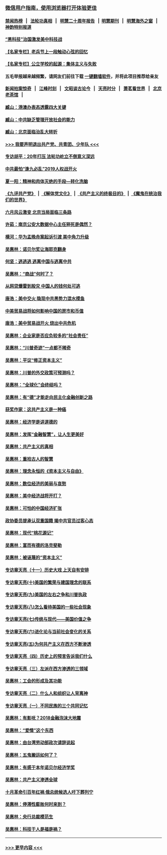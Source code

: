 ### [微信用户指南，使用浏览器打开体验更佳](https://github.com/gfw-breaker/banned-news1/blob/master/indexes/wechat-guide.md?t=0)
#### [禁闻热榜](热点新闻.md?t=0)  &nbsp;&nbsp;|&nbsp;&nbsp; [法轮功真相](https://github.com/gfw-breaker/truth/blob/master/README.md?t=0) &nbsp;&nbsp;|&nbsp;&nbsp; [明慧二十周年报告](https://github.com/gfw-breaker/mh-reports/blob/master/README.md?t=0) &nbsp;&nbsp;|&nbsp;&nbsp;[明慧期刊](https://github.com/gfw-breaker/mh-qikan) &nbsp;&nbsp;|&nbsp;&nbsp; [明慧海外之窗](https://github.com/gfw-breaker/mh-news/blob/master/README.md?t=0) &nbsp;&nbsp;|&nbsp;&nbsp; [神韵特别报道](https://github.com/gfw-breaker/mh-news/blob/master/shenyun.md?t=0)
#### [“黑科技”治国激发美中科技战](../pages/nsc423/n11638056.md?t=02081922) 
#### [【名家专栏】老兵节上一段触动心弦的回忆](../pages/nsc423/n11646016.md?t=02081922) 
#### [【名家专栏】公立学校的起源：集体主义与失败](../pages/nsc423/n11601833.md?t=02081922) 
#### 五毛举报越来越频繁，请网友们前往下载 [一键翻墙软件](https://github.com/gfw-breaker/ssr-accounts)，并将此项目推荐给亲友
#### [新闻拍案惊奇](https://github.com/gfw-breaker/banned-news1/blob/master/pages/link4.md) &nbsp;&nbsp;|&nbsp;&nbsp; [江峰时刻](https://github.com/gfw-breaker/banned-news1/blob/master/pages/link4.md) &nbsp;&nbsp;|&nbsp;&nbsp; [文昭谈古论今](https://github.com/gfw-breaker/banned-news1/blob/master/pages/link4.md) &nbsp;&nbsp;|&nbsp;&nbsp; [天亮时分](https://github.com/gfw-breaker/banned-news1/blob/master/pages/link4.md) &nbsp;&nbsp;|&nbsp;&nbsp; [萧茗看世界](https://github.com/gfw-breaker/banned-news1/blob/master/pages/link4.md) &nbsp;&nbsp;|&nbsp;&nbsp; [北京老茶馆](https://github.com/gfw-breaker/banned-news1/blob/master/pages/link4.md) &nbsp;&nbsp;|&nbsp;&nbsp; 
#### [臧山：港澳办表态透露四大关键](../pages/nsc423/n11421628.md?t=02081922) 
#### [臧山：中共缺乏管理开放社会的能力](../pages/nsc423/n11407457.md?t=02081922) 
#### [臧山：北京面临治乱大转折](../pages/nsc423/n11406895.md?t=02081922) 
#### [>>> 我要声明退出共产党、共青团、少年队 <<<](https://github.com/begood0513/goodnews/blob/master/quit/letter.md) 
#### [专访胡平：20年打压 法轮功屹立不倒意义深远](../pages/nsc423/n11398800.md?t=02081922) 
#### [中共最怕“逢九必乱”2019人权战开火](../pages/nsc423/n11385248.md?t=02081922) 
#### [夏一阳：精神和肉体灭绝的手段—转化洗脑](../pages/nsc423/n11368250.md?t=02081922) 
#### [《九评共产党》](https://github.com/begood0513/9ping.md/blob/master/README.md) &nbsp;|&nbsp; [《解体党文化》](../../../../jtdwh.md/blob/master/README.md)  &nbsp;|&nbsp; [《共产主义的终极目的》](../../../../gczydzjmd.md/blob/master/README.md) &nbsp;|&nbsp; [《魔鬼在统治我们的世界》](../../../../mgztzwmdsj.md/blob/master/README.md) 
#### [六月风云激变 北京当局面临三条路](../pages/nsc423/n11313668.md?t=02081922) 
#### [许茹：南京公安大数据中心主任猝死是偶然？](../pages/nsc423/n11064744.md?t=02081922) 
#### [横河：华为孟晚舟案起诉引渡 美中角力升级](../pages/nsc423/n11027230.md?t=02081922) 
#### [吴惠林：诺贝尔奖让海耶克翻身](../pages/nsc423/n10890049.md?t=02081922) 
#### [何坚：逃逃逃 逃离中国与逃离中共](../pages/nsc423/n10592891.md?t=02081922) 
#### [吴惠林：“商战”何时了？](../pages/nsc423/n10573558.md?t=02081922) 
#### [从网贷爆雷到股灾 中国人的钱何处可逃](../pages/nsc423/n10572800.md?t=02081922) 
#### [唐浩：美中交火 隐现中共黑势力混水摸鱼](../pages/nsc423/n10544040.md?t=02081922) 
#### [中美贸易战将如何影响中国的房市和币值](../pages/nsc423/n10543697.md?t=02081922) 
#### [唐浩：美中贸易战开火 烧出中共危机](../pages/nsc423/n10540126.md?t=02081922) 
#### [吴惠林：企业家是否应负较多的“社会责任”](../pages/nsc423/n10535022.md?t=02081922) 
#### [吴惠林：“川普奇迹”一点都不稀奇](../pages/nsc423/n10512808.md?t=02081922) 
#### [吴惠林：平议“修正资本主义”](../pages/nsc423/n10495724.md?t=02081922) 
#### [吴惠林：川普的外交政策可预测吗？](../pages/nsc423/n10462387.md?t=02081922) 
#### [吴惠林：“全球化”会终结吗？](../pages/nsc423/n10452838.md?t=02081922) 
#### [吴惠林：有“德”才能走向民主化金融创新之路](../pages/nsc423/n10432292.md?t=02081922) 
#### [获奖作家：这共产主义是一种癌](../pages/nsc423/n10431541.md?t=02081922) 
#### [吴惠林：经济学是讲道德的](../pages/nsc423/n10398014.md?t=02081922) 
#### [吴惠林：发挥“金融智慧”，让人生更美好](../pages/nsc423/n10375019.md?t=02081922) 
#### [吴惠林：共产主义的真相](../pages/nsc423/n10351394.md?t=02081922) 
#### [吴惠林：重拾古人的智慧](../pages/nsc423/n10337691.md?t=02081922) 
#### [吴惠林：理念永恒的《资本主义与自由》](../pages/nsc423/n10316274.md?t=02081922) 
#### [吴惠林：数位经济的美丽与哀愁](../pages/nsc423/n10292946.md?t=02081922) 
#### [吴惠林：美中经济战将开打？](../pages/nsc423/n10258825.md?t=02081922) 
#### [吴惠林：可怕的中国经济扩张](../pages/nsc423/n10219147.md?t=02081922) 
#### [政协委员提承认双重国籍 揭中共官员过客心态](../pages/nsc423/n10208809.md?t=02081922) 
#### [吴惠林：现代“桃花源记”](../pages/nsc423/n10185234.md?t=02081922) 
#### [吴惠林：富而有德的洛克斐勒](../pages/nsc423/n10142264.md?t=02081922) 
#### [吴惠林：被诬蔑的“资本主义”](../pages/nsc423/n10124816.md?t=02081922) 
#### [专访章天亮（十一）历史大戏 上天自有安排](../pages/nsc423/n10094905.md?t=02081922) 
#### [专访章天亮(十)美国的繁荣与建国理念的联系](../pages/nsc423/n10094899.md?t=02081922) 
#### [专访章天亮(九)美国的左右之争和川普执政](../pages/nsc423/n10094889.md?t=02081922) 
#### [专访章天亮(八)怎么看待美国的一些社会现象](../pages/nsc423/n10094857.md?t=02081922) 
#### [专访章天亮(七)传统与现代——美国价值之争](../pages/nsc423/n10093140.md?t=02081922) 
#### [专访章天亮(六)进化论与当前社会变化的关系](../pages/nsc423/n10092036.md?t=02081922) 
#### [专访章天亮(五)为何共产主义在西方不断渗透](../pages/nsc423/n10083620.md?t=02081922) 
#### [专访章天亮（四）历史上的预言告诉我们什么](../pages/nsc423/n10083606.md?t=02081922) 
#### [专访章天亮（三）左派在西方渗透的三领域](../pages/nsc423/n10081115.md?t=02081922) 
#### [吴惠林：工会的形成及其功能](../pages/nsc423/n10080633.md?t=02081922) 
#### [专访章天亮（二）什么人和组织让人背离神](../pages/nsc423/n10076637.md?t=02081922) 
#### [专访章天亮（一）不同民族的三个共同记忆](../pages/nsc423/n10074188.md?t=02081922) 
#### [吴惠林：有影呒？2018金融泡沫大地震](../pages/nsc423/n10040534.md?t=02081922) 
#### [吴惠林：“爱情”这个东西](../pages/nsc423/n10019423.md?t=02081922) 
#### [吴惠林：由台湾劳动部政次请辞说起](../pages/nsc423/n9979679.md?t=02081922) 
#### [吴惠林：五鬼搬运如何了？](../pages/nsc423/n9925338.md?t=02081922) 
#### [吴惠林：有感于本年诺贝尔经济学奖](../pages/nsc423/n9871883.md?t=02081922) 
#### [吴惠林：共产主义渗透全球](../pages/nsc423/n9812748.md?t=02081922) 
#### [十月革命引百年红祸 俄总统候选人吁下葬列宁](../pages/nsc423/n9810182.md?t=02081922) 
#### [吴惠林：停滞性膨胀何时来到？](../pages/nsc423/n9764136.md?t=02081922) 
#### [吴惠林：央行总裁模范生](../pages/nsc423/n9728134.md?t=02081922) 
#### [吴惠林：科技于人是福是祸？](../pages/nsc423/n9672982.md?t=02081922) 

----
#### [ >>> 更早内容 <<< ](../indexes/nsc423-earlier.md)
